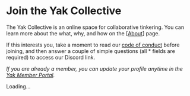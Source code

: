 # Join the Yak Collective
The Yak Collective is an online space for collaborative tinkering. You can learn more about the what, why, and how on the [[About]] page.

If this interests you, take a moment to read our [code of conduct](https://roamresearch.com/#/app/ArtOfGig/page/CF_GEWrWq) before joining, and then answer a couple of simple questions (all <span class="required">*</span> fields are required) to access our Discord link.

*If you are already a member, you can update your profile anytime in the [Yak Member Portal](https://yak.knack.com/yaks#yak-profile/).*

<div>
	<script type="text/javascript">
		app_id="5f70876d8e7037001504bfe8";
		distribution_key="dist_4";
	</script>
	<script type="text/javascript" src="https://loader.knack.com/5f70876d8e7037001504bfe8/dist_4/knack.js"></script>
	<div id="knack-dist_4">Loading...</div>
</div>

[//begin]: # "Autogenerated link references for markdown compatibility"
[About]: About.md "About the Yak Collective"
[//end]: # "Autogenerated link references"
